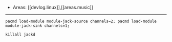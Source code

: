 
- Areas: [[devlog.linux]],[[areas.music]]

---

`pacmd load-module module-jack-source channels=2; pacmd load-module module-jack-sink channels=1;`

`killall jackd`
